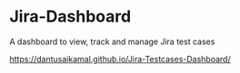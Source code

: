 # Jira-Dashboard

A dashboard to view, track and manage Jira test cases

https://dantusaikamal.github.io/Jira-Testcases-Dashboard/
